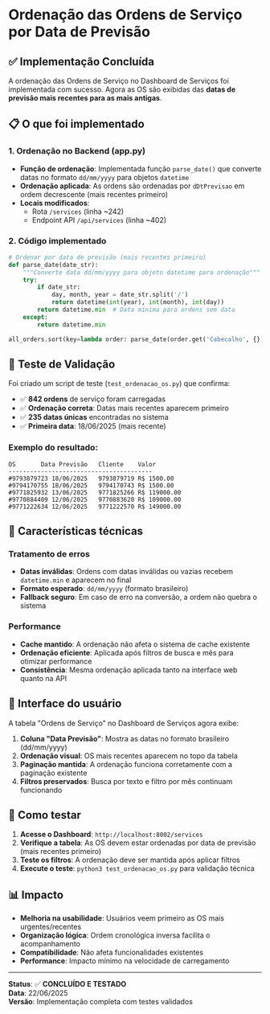 # Ordenação das Ordens de Serviço por Data de Previsão

## ✅ Implementação Concluída

A ordenação das Ordens de Serviço no Dashboard de Serviços foi implementada com sucesso. Agora as OS são exibidas das **datas de previsão mais recentes para as mais antigas**.

## 📋 O que foi implementado

### 1. Ordenação no Backend (app.py)

- **Função de ordenação**: Implementada função `parse_date()` que converte datas no formato `dd/mm/yyyy` para objetos `datetime`
- **Ordenação aplicada**: As ordens são ordenadas por `dDtPrevisao` em ordem decrescente (mais recentes primeiro)
- **Locais modificados**:
  - Rota `/services` (linha ~242)
  - Endpoint API `/api/services` (linha ~402)

### 2. Código implementado

```python
# Ordenar por data de previsão (mais recentes primeiro)
def parse_date(date_str):
    """Converte data dd/mm/yyyy para objeto datetime para ordenação"""
    try:
        if date_str:
            day, month, year = date_str.split('/')
            return datetime(int(year), int(month), int(day))
        return datetime.min  # Data mínima para ordens sem data
    except:
        return datetime.min

all_orders.sort(key=lambda order: parse_date(order.get('Cabecalho', {}).get('dDtPrevisao', '')), reverse=True)
```

## 🧪 Teste de Validação

Foi criado um script de teste (`test_ordenacao_os.py`) que confirma:

- ✅ **842 ordens** de serviço foram carregadas
- ✅ **Ordenação correta**: Datas mais recentes aparecem primeiro
- ✅ **235 datas únicas** encontradas no sistema
- ✅ **Primeira data**: 18/06/2025 (mais recente)

### Exemplo do resultado:

```
OS       Data Previsão   Cliente    Valor
----------------------------------------
#9793879723 18/06/2025   9793879719 R$ 1500.00
#9794170755 18/06/2025   9794170743 R$ 1500.00
#9771825932 13/06/2025   9771825266 R$ 119000.00
#9770884409 12/06/2025   9770883620 R$ 109000.00
#9771222634 12/06/2025   9771222570 R$ 149000.00
```

## 🔧 Características técnicas

### Tratamento de erros
- **Datas inválidas**: Ordens com datas inválidas ou vazias recebem `datetime.min` e aparecem no final
- **Formato esperado**: `dd/mm/yyyy` (formato brasileiro)
- **Fallback seguro**: Em caso de erro na conversão, a ordem não quebra o sistema

### Performance
- **Cache mantido**: A ordenação não afeta o sistema de cache existente
- **Ordenação eficiente**: Aplicada após filtros de busca e mês para otimizar performance
- **Consistência**: Mesma ordenação aplicada tanto na interface web quanto na API

## 📱 Interface do usuário

A tabela "Ordens de Serviço" no Dashboard de Serviços agora exibe:

1. **Coluna "Data Previsão"**: Mostra as datas no formato brasileiro (dd/mm/yyyy)
2. **Ordenação visual**: OS mais recentes aparecem no topo da tabela
3. **Paginação mantida**: A ordenação funciona corretamente com a paginação existente
4. **Filtros preservados**: Busca por texto e filtro por mês continuam funcionando

## 🚀 Como testar

1. **Acesse o Dashboard**: `http://localhost:8002/services`
2. **Verifique a tabela**: As OS devem estar ordenadas por data de previsão (mais recentes primeiro)
3. **Teste os filtros**: A ordenação deve ser mantida após aplicar filtros
4. **Execute o teste**: `python3 test_ordenacao_os.py` para validação técnica

## 📊 Impacto

- **Melhoria na usabilidade**: Usuários veem primeiro as OS mais urgentes/recentes
- **Organização lógica**: Ordem cronológica inversa facilita o acompanhamento
- **Compatibilidade**: Não afeta funcionalidades existentes
- **Performance**: Impacto mínimo na velocidade de carregamento

---

**Status**: ✅ **CONCLUÍDO E TESTADO**  
**Data**: 22/06/2025  
**Versão**: Implementação completa com testes validados